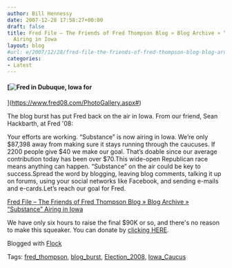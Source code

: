 ```yaml
---
author: Bill Hennessy
date: 2007-12-28 17:58:27+00:00
draft: false
title: Fred File – The Friends of Fred Thompson Blog » Blog Archive » “Substance”
  Airing in Iowa
layout: blog
#url: e/2007/12/28/fred-file-the-friends-of-fred-thompson-blog-blog-archive-substance-airing-in-iowa/
categories:
- Latest
---
```


#### [![Fred in Dubuque, Iowa for ](https://static.flickr.com/2095/2121292464_2287c4096a_t.jpg)
](https://www.fred08.com/PhotoGallery.aspx#)

The blog burst has put Fred back on the air in Iowa. From our friend, Sean Hackbarth, at Fred '08:


> 
Your efforts are working. “Substance” is now airing in Iowa. We’re only $87,398 away from making sure it stays running through the caucuses. If 2200 people give $40 we make our goal. That’s doable since our average contribution today has been over $70.This wide-open Republican race means anything can happen. “Substance” on the air could be key to success.Spread the word by blogging, leaving blog comments, talking it up on forums, using your social networks like Facebook, and sending e-mails and e-cards.Let’s reach our goal for Fred.

[Fred File – The Friends of Fred Thompson Blog » Blog Archive » “Substance” Airing in Iowa](https://fredfile.fred08.com/blog/2007/substance-airing-in-iowa/)

We have only six hours to raise the final $90K or so, and there's no reason to make this squeaker. You can donate by [clicking HERE](https://www.fred08.com/contribute.aspx?RefererID=4987be96-4295-4dda-be05-236f28ab766f).

Blogged with [Flock](https://www.flock.com/blogged-with-flock)

Tags: [fred_thompson](https://technorati.com/tag/fred_thompson), [blog_burst](https://technorati.com/tag/blog_burst), [Election_2008](https://technorati.com/tag/Election_2008), [Iowa_Caucus](https://technorati.com/tag/Iowa_Caucus)
